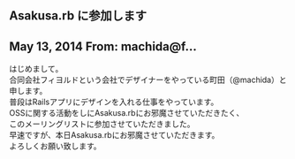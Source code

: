 ## Asakusa.rb に参加します

## May 13, 2014 From: machida@f...

はじめまして。  
合同会社フィヨルドという会社でデザイナーをやっている町田（@machida）と申します。  
普段はRailsアプリにデザインを入れる仕事をやっています。  
OSSに関する活動をしにAsakusa.rbにお邪魔させていただきたく、  
このメーリングリストに参加させていただきました。  
早速ですが、本日Asakusa.rbにお邪魔させていただきます。  
よろしくお願い致します。


